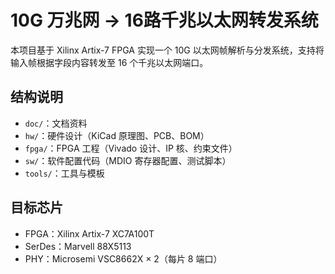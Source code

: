 # 10G 万兆网 → 16路千兆以太网转发系统

本项目基于 Xilinx Artix-7 FPGA 实现一个 10G 以太网帧解析与分发系统，支持将输入帧根据字段内容转发至 16 个千兆以太网端口。

## 结构说明

- `doc/`：文档资料
- `hw/`：硬件设计（KiCad 原理图、PCB、BOM）
- `fpga/`：FPGA 工程（Vivado 设计、IP 核、约束文件）
- `sw/`：软件配置代码（MDIO 寄存器配置、测试脚本）
- `tools/`：工具与模板

## 目标芯片

- FPGA：Xilinx Artix-7 XC7A100T
- SerDes：Marvell 88X5113
- PHY：Microsemi VSC8662X × 2（每片 8 端口）
